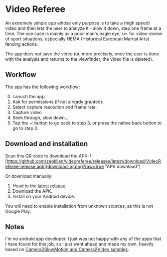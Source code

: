 # Video Referee
An extremely simple app whose only purpose is to take a (high speed) video and then lets the user to analyze it - slow it down, step one frame at a time.
The use case is mainly as a poor-man's eagle eye, i.e. for video review of sport situations, especially HEMA (Historical European Martial Arts) fencing actions.

The app does not save the video (or, more precisely, once the user is done with the analysis and returns to the viewfinder, the video file is deleted).

## Workflow
The app has the following workflow:

0. Lanuch the app.
1. Ask for permissions (if not already granted).
2. Select capture resolution and frame rate.
3. Capture video.
4. Seek through, slow down...
5. Tap the ✓ button to go back to step 3, or press the native back button to go to step 2.

## Download and installation
Scan this QR code to download the APK:
![https://github.com/zegkljan/videoreferee/releases/latest/download/VideoReferee-release.apk](download-qr.png?raw=true "APK download")

Or download manually:
1. Head to the [latest release](https://github.com/zegkljan/videoreferee/releases/latest).
2. Download the APK.
3. Install on your Android device.

You will need to enable installation from unknown sources, as this is not Google Play.

## Notes
I'm no android app developer.
I just was not happy with any of the apps that I have found for this job, so I just went ahead and made my own, heavily based on [Camera2SlowMotion and Camera2Video samples](https://github.com/android/camera-samples).